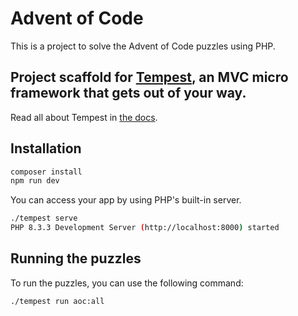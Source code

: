 # Advent of Code

This is a project to solve the Advent of Code puzzles using PHP.

## Project scaffold for [Tempest](https://github.com/tempestphp), an MVC micro framework that gets out of your way.

Read all about Tempest in [the docs](https://github.com/tempestphp/tempest-docs/blob/master/01-getting-started.md).

## Installation

```bash
composer install
npm run dev
```

You can access your app by using PHP's built-in server.

```bash
./tempest serve
PHP 8.3.3 Development Server (http://localhost:8000) started
```

## Running the puzzles

To run the puzzles, you can use the following command:

```bash
./tempest run aoc:all
```